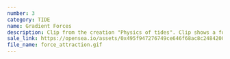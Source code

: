 ```yaml
---
number: 3
category: TIDE
name: Gradient Forces
description: Clip from the creation "Physics of tides". Clip shows a force gradient due to different distances to the moon.
sale_link: https://opensea.io/assets/0x495f947276749ce646f68ac8c248420045cb7b5e/33519888014026622215935056985381997560394258053764475705380449010346941743204
file_name: force_attraction.gif
---
```

